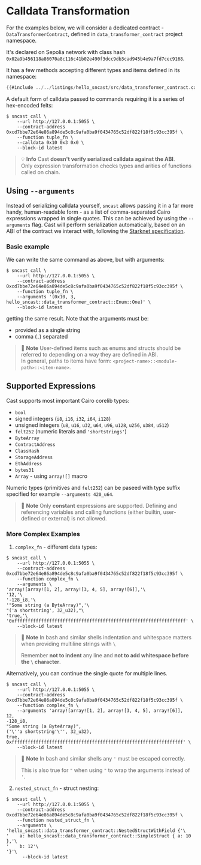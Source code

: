 # Calldata Transformation

For the examples below, we will consider a dedicated contract - `DataTransformerContract`, defined
in `data_transformer_contract` project namespace.

It's declared on Sepolia network with class hash `0x02a9b456118a86070a8c116c41b02e490f3dcc9db3cad945b4e9a7fd7cec9168`.

It has a few methods accepting different types and items defined in its namespace:

```rust
{{#include ../../listings/hello_sncast/src/data_transformer_contract.cairo}}
```

A default form of calldata passed to commands requiring it is a series of hex-encoded felts:

<!-- { "contract_name": "DataTransformerContract" } -->
```shell
$ sncast call \
    --url http://127.0.0.1:5055 \
    --contract-address 0xcd7bbe72e64e86a894de5c8c9afa0ba9f0434765c52df822f18f5c93cc395f \
    --function tuple_fn \
    --calldata 0x10 0x3 0x0 \
    --block-id latest
```

> 💡 **Info**
> Cast **doesn't verify serialized calldata against the ABI**.\
> Only expression transformation checks types and arities of functions called on chain.

## Using `--arguments`

Instead of serializing calldata yourself, `sncast` allows passing it in a far more handy, human-readable form - as a
list of comma-separated Cairo expressions wrapped in single quotes. This can be achieved by using the `--arguments`
flag.
Cast will perform serialization automatically, based on an ABI of the contract
we interact with, following
the [Starknet specification](https://docs.starknet.io/architecture-and-concepts/smart-contracts/serialization-of-cairo-types/).

### Basic example

We can write the same command as above, but with arguments:

<!-- { "contract_name": "DataTransformerContract" } -->
```shell
$ sncast call \
    --url http://127.0.0.1:5055 \
    --contract-address 0xcd7bbe72e64e86a894de5c8c9afa0ba9f0434765c52df822f18f5c93cc395f \
    --function tuple_fn \
    --arguments '(0x10, 3, hello_sncast::data_transformer_contract::Enum::One)' \
    --block-id latest
```

getting the same result.
Note that the arguments must be:

* provided as a single string
* comma (`,`) separated

> 📝 **Note**
> User-defined items such as enums and structs should be referred to depending on a way they are defined in ABI.\
> In general, paths to items have form: `<project-name>::<module-path>::<item-name>`.

## Supported Expressions

Cast supports most important Cairo corelib types:

* `bool`
* signed integers (`i8`, `i16`, `i32`, `i64`, `i128`)
* unsigned integers (`u8`, `u16`, `u32`, `u64`, `u96`, `u128`, `u256`, `u384`, `u512`)
* `felt252` (numeric literals and `'shortstrings'`)
* `ByteArray`
* `ContractAddress`
* `ClassHash`
* `StorageAddress`
* `EthAddress`
* `bytes31`
* `Array` - using `array![]` macro

Numeric types (primitives and `felt252`) can be paseed with type suffix specified for example `--arguments 420_u64`.

> 📝 **Note**
> Only **constant** expressions are supported. Defining and referencing variables and calling functions (either builtin,
> user-defined or external) is not allowed.

### More Complex Examples

1. `complex_fn` - different data types:

<!-- { "contract_name": "DataTransformerContract" } -->
```shell
$ sncast call \
    --url http://127.0.0.1:5055 \
    --contract-address 0xcd7bbe72e64e86a894de5c8c9afa0ba9f0434765c52df822f18f5c93cc395f \
    --function complex_fn \
    --arguments \
'array![array![1, 2], array![3, 4, 5], array![6]],'\
'12,'\
'-128_i8,'\
'"Some string (a ByteArray)",'\
"('a shortstring', 32_u32),"\
'true,'\
'0xffffffffffffffffffffffffffffffffffffffffffffffffffffffffffffffff' \
    --block-id latest
```

> 📝 **Note**
> In bash and similar shells indentation and whitespace matters when providing multiline strings with `\`
>
> Remember  **not to indent** any line and **not to add whitespace before the `\` character**.

Alternatively, you can continue the single quote for multiple lines.

<!-- { "contract_name": "DataTransformerContract" } -->
```shell
$ sncast call \
    --url http://127.0.0.1:5055 \
    --contract-address 0xcd7bbe72e64e86a894de5c8c9afa0ba9f0434765c52df822f18f5c93cc395f \
    --function complex_fn \
    --arguments 'array![array![1, 2], array![3, 4, 5], array![6]],
12,
-128_i8,
"Some string (a ByteArray)",
('\''a shortstring'\'', 32_u32),
true,
0xffffffffffffffffffffffffffffffffffffffffffffffffffffffffffffffff' \
    --block-id latest
```

> 📝 **Note**
> In bash and similar shells any `'` must be escaped correctly.
>
> This is also true for `"` when using `"` to wrap the arguments instead of `'`.

2. `nested_struct_fn` - struct nesting:

<!-- { "contract_name": "DataTransformerContract" } -->
```shell
$ sncast call \
    --url http://127.0.0.1:5055 \
    --contract-address 0xcd7bbe72e64e86a894de5c8c9afa0ba9f0434765c52df822f18f5c93cc395f \
    --function nested_struct_fn \
    --arguments \
'hello_sncast::data_transformer_contract::NestedStructWithField {'\
'    a: hello_sncast::data_transformer_contract::SimpleStruct { a: 10 },'\
'    b: 12'\
'}'\
      --block-id latest
```
